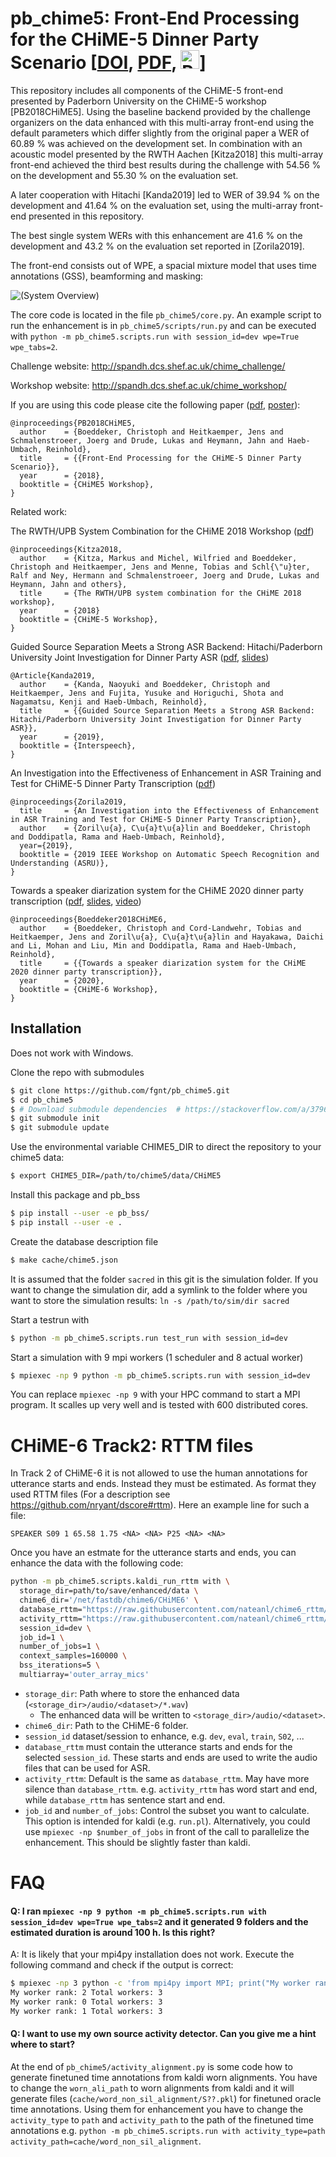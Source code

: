 # pb_chime5: Front-End Processing for the CHiME-5 Dinner Party Scenario [[DOI](https://doi.org/10.21437/CHiME.2018-8), [PDF](https://www.isca-archive.org/chime_2018/boeddecker18_chime.pdf), [<img src="https://ris.uni-paderborn.de/images/brand_logo.png" alt="RIS" height=30>](https://groups.uni-paderborn.de/nt/pubs/2018/INTERSPEECH_2018_Heitkaemper_Paper.pdf)]

This repository includes all components of the CHiME-5 front-end presented by Paderborn University on the CHiME-5 workshop [PB2018CHiME5].
Using the baseline backend provided by the challenge organizers on the data enhanced with this multi-array front-end using the default parameters which differ slightly from the original paper a WER of 60.89 % was achieved on the development set.
In combination with an acoustic model presented by the RWTH Aachen [Kitza2018] this multi-array front-end achieved the third best results during the challenge with 54.56 % on the development and 55.30 % on the evaluation set.

A later cooperation with Hitachi [Kanda2019] led to WER of 39.94 % on the development and 41.64 % on the evaluation set, using the multi-array front-end presented in this repository.

The best single system WERs with this enhancement are 41.6 % on the development and 43.2 % on the evaluation set reported in [Zorila2019].

The front-end consists out of WPE, a spacial mixture model that uses time annotations (GSS), beamforming and masking:

![(System Overview)](doc/images/system.svg)

The core code is located in the file `pb_chime5/core.py`.
An example script to run the enhancement is in `pb_chime5/scripts/run.py` and can be executed with `python -m pb_chime5.scripts.run with session_id=dev wpe=True wpe_tabs=2`.

Challenge website: http://spandh.dcs.shef.ac.uk/chime_challenge/

Workshop website: http://spandh.dcs.shef.ac.uk/chime_workshop/

If you are using this code please cite the following paper ([pdf](https://groups.uni-paderborn.de/nt/pubs/2018/INTERSPEECH_2018_Heitkaemper_Paper.pdf), [poster](https://groups.uni-paderborn.de/nt/pubs/2018/INTERSPEECH_2018_Heitkaemper_Poster.pdf)):
```
@inproceedings{PB2018CHiME5,
  author    = {Boeddeker, Christoph and Heitkaemper, Jens and Schmalenstroeer, Joerg and Drude, Lukas and Heymann, Jahn and Haeb-Umbach, Reinhold},
  title     = {{Front-End Processing for the CHiME-5 Dinner Party Scenario}},
  year      = {2018},
  booktitle = {CHiME5 Workshop},
}
```

Related work:

The RWTH/UPB System Combination for the CHiME 2018 Workshop ([pdf](https://groups.uni-paderborn.de/nt/pubs/2018/INTERSPEECH_2018_Heitkaemper_RWTH_Paper.pdf))
```
@inproceedings{Kitza2018,
  author    = {Kitza, Markus and Michel, Wilfried and Boeddeker, Christoph and Heitkaemper, Jens and Menne, Tobias and Schl{\"u}ter, Ralf and Ney, Hermann and Schmalenstroeer, Joerg and Drude, Lukas and Heymann, Jahn and others},
  title     = {The RWTH/UPB system combination for the CHiME 2018 workshop},
  year      = {2018}
  booktitle = {CHiME-5 Workshop},
}
```
Guided Source Separation Meets a Strong ASR Backend: Hitachi/Paderborn University Joint Investigation for Dinner Party ASR ([pdf](https://arxiv.org/pdf/1905.12230.pdf), [slides](https://groups.uni-paderborn.de/nt/pubs/2018/INTERSPEECH_2019_Boeddeker_Slides.pdf))
```
@Article{Kanda2019,
  author    = {Kanda, Naoyuki and Boeddeker, Christoph and Heitkaemper, Jens and Fujita, Yusuke and Horiguchi, Shota and Nagamatsu, Kenji and Haeb-Umbach, Reinhold},
  title     = {{Guided Source Separation Meets a Strong ASR Backend: Hitachi/Paderborn University Joint Investigation for Dinner Party ASR}},
  year      = {2019},
  booktitle = {Interspeech},
}
```
An Investigation into the Effectiveness of Enhancement in ASR Training and Test for CHiME-5 Dinner Party Transcription ([pdf](https://arxiv.org/pdf/1909.12208.pdf))
```
@inproceedings{Zorila2019,
  title     = {An Investigation into the Effectiveness of Enhancement in ASR Training and Test for CHiME-5 Dinner Party Transcription},
  author    = {Zoril\u{a}, C\u{a}t\u{a}lin and Boeddeker, Christoph and Doddipatla, Rama and Haeb-Umbach, Reinhold},
  year={2019},
  booktitle = {2019 IEEE Workshop on Automatic Speech Recognition and Understanding (ASRU)},
}
```

Towards a speaker diarization system for the CHiME 2020 dinner party transcription ([pdf](https://chimechallenge.github.io/chime2020-workshop/abstracts/CHiME_2020_abstract_boeddeker.pdf), [slides](https://chimechallenge.github.io/chime2020-workshop/presentations/CHiME_2020_slides_boeddeker.pdf), [video](https://www.youtube.com/watch?v=tQhrqhVtsQI&feature=youtu.be))
```
@inproceedings{Boeddeker2018CHiME6,
  author    = {Boeddeker, Christoph and Cord-Landwehr, Tobias and Heitkaemper, Jens and Zoril\u{a}, C\u{a}t\u{a}lin and Hayakawa, Daichi and Li, Mohan and Liu, Min and Doddipatla, Rama and Haeb-Umbach, Reinhold},
  title     = {{Towards a speaker diarization system for the CHiME 2020 dinner party transcription}},
  year      = {2020},
  booktitle = {CHiME-6 Workshop},
}
```

## Installation

Does not work with Windows.

Clone the repo with submodules
```bash
$ git clone https://github.com/fgnt/pb_chime5.git
$ cd pb_chime5
$ # Download submodule dependencies  # https://stackoverflow.com/a/3796947/5766934
$ git submodule init  
$ git submodule update
```
Use the environmental variable CHIME5_DIR to direct the repository to your chime5 data:
```bash
$ export CHIME5_DIR=/path/to/chime5/data/CHiME5
```

Install this package and pb_bss 
```bash
$ pip install --user -e pb_bss/
$ pip install --user -e .
```

Create the database description file
```bash
$ make cache/chime5.json
```

It is assumed that the folder `sacred` in this git is the simulation folder.
If you want to change the simulation dir, add a symlink to the folder where you want to store the simulation results: `ln -s /path/to/sim/dir sacred`

Start a testrun with
```bash
$ python -m pb_chime5.scripts.run test_run with session_id=dev
```

Start a simulation with 9 mpi workers (1 scheduler and 8 actual worker)
```bash
$ mpiexec -np 9 python -m pb_chime5.scripts.run with session_id=dev
```
You can replace `mpiexec -np 9` with your HPC command to start a MPI program.
It scalles up very well and is tested with 600 distributed cores.

# CHiME-6 Track2: RTTM files

In Track 2 of CHiME-6 it is not allowed to use the human annotations for
utterance starts and ends.
Instead they must be estimated. As format they used RTTM files
(For a description see https://github.com/nryant/dscore#rttm).
Here an example line for such a file:
```
SPEAKER S09 1 65.58 1.75 <NA> <NA> P25 <NA> <NA>
```

Once you have an estmate for the utterance starts and ends, you can enhance the
data with the following code:

```bash
python -m pb_chime5.scripts.kaldi_run_rttm with \
  storage_dir=path/to/save/enhanced/data \
  chime6_dir='/net/fastdb/chime6/CHiME6' \
  database_rttm="https://raw.githubusercontent.com/nateanl/chime6_rttm/master/dev_rttm" \
  activity_rttm="https://raw.githubusercontent.com/nateanl/chime6_rttm/master/dev_rttm" \
  session_id=dev \
  job_id=1 \
  number_of_jobs=1 \
  context_samples=160000 \
  bss_iterations=5 \
  multiarray='outer_array_mics'
```
 - `storage_dir`: Path where to store the enhanced data (`<storage_dir>/audio/<dataset>/*.wav`)
   - The enhanced data will be written to `<storage_dir>/audio/<dataset>`.
 - `chime6_dir`: Path to the CHiME-6 folder.
 - `session_id` dataset/session to enhance, e.g. `dev`, `eval`, `train`, `S02`, ...
 - `database_rttm` must contain the utterance starts and ends for the selected `session_id`. These starts and ends are used to write the audio files that can be used for ASR.
 - `activity_rttm`: Default is the same as `database_rttm`. May have more silence than `database_rttm`. e.g. `activity_rttm` has word start and end, while `database_rttm` has sentence start and end.
 - `job_id` and `number_of_jobs`: Control the subset you want to calculate. This option is intended for kaldi (e.g. `run.pl`). Alternatively, you could use `mpiexec -np $number_of_jobs` in front of the call to parallelize the enhancement. This should be slightly faster than kaldi.


# FAQ

#### Q: I ran `mpiexec -np 9 python -m pb_chime5.scripts.run with session_id=dev wpe=True wpe_tabs=2` and it generated 9 folders and the estimated duration is around 100 h. Is this right?
A: It is likely that your mpi4py installation does not work. Execute the following command and check if the output is correct:
```bash
$ mpiexec -np 3 python -c 'from mpi4py import MPI; print("My worker rank:", MPI.COMM_WORLD.rank, "Total workers:", MPI.COMM_WORLD.size)'
My worker rank: 2 Total workers: 3
My worker rank: 0 Total workers: 3
My worker rank: 1 Total workers: 3
```

#### Q: I want to use my own source activity detector. Can you give me a hint where to start?
At the end of `pb_chime5/activity_alignment.py` is some code how to generate finetuned time annotations from kaldi worn alignments.
You have to change the `worn_ali_path` to worn alignments from kaldi and it will generate files (`cache/word_non_sil_alignment/S??.pkl`) for finetuned oracle time annotations.
Using them for enhancement you have to change the `activity_type` to `path` and `activity_path` to the path of the finetuned time annotations
e.g. `python -m pb_chime5.scripts.run with activity_type=path activity_path=cache/word_non_sil_alignment`.
